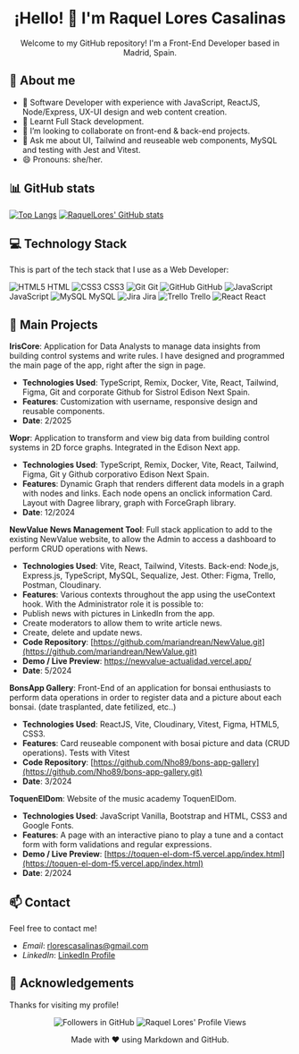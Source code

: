 <!-- Title -->
<h1 align="center">¡Hello! 👋 I'm Raquel Lores Casalinas</h1>

<!-- Description -->
<p align="center"> Welcome to my GitHub repository! I'm a Front-End Developer based in Madrid, Spain.</p>

<!-- About me Section -->
## 📖 About me

- 🔭 Software Developer with experience with JavaScript, ReactJS, Node/Express, UX-UI design and web content creation.
- 🌱 Learnt Full Stack development.
- 👯 I’m looking to collaborate on front-end & back-end projects.
- 💬 Ask me about UI, Tailwind and reuseable web components, MySQL and testing with Jest and Vitest.
- 😄 Pronouns: she/her.
  
<!-- Stats Section -->
## 📊 GitHub stats

[![Top Langs](https://github-readme-stats.vercel.app/api/top-langs/?username=raquellores&layout=compact)](https://github.com/raquellores/github-readme-stats)
[![RaquelLores' GitHub stats](https://github-readme-stats.vercel.app/api?username=raquellores)](https://github.com/raquellores/github-readme-stats&include_all_commits=true)

<!-- Technology Stack Section -->
## 💻 Technology Stack

This is part of the tech stack that I use as a Web Developer:

![HTML5](https://img.icons8.com/color/48/000000/html-5.png) HTML
![CSS3](https://img.icons8.com/color/48/000000/css3.png) CSS3
![Git](https://img.icons8.com/color/48/000000/git.png) Git
![GitHub](https://img.icons8.com/material-rounded/48/000000/github.png) GitHub
![JavaScript](https://img.icons8.com/color/48/000000/javascript.png) JavaScript
![MySQL](https://img.icons8.com/color/48/000000/mysql.png) MySQL
![Jira](https://img.icons8.com/color/48/000000/jira.png) Jira
![Trello](https://img.icons8.com/color/48/000000/trello.png) Trello
![React](https://img.icons8.com/plasticine/48/000000/react.png) React


<!-- Main Projects Section -->
## 🚀 Main Projects

**IrisCore**: Application for Data Analysts to manage data insights from building control systems and write rules. I have designed and programmed the main page of the app, right after the sign in page.
- **Technologies Used**: TypeScript, Remix, Docker, Vite, React, Tailwind, Figma, Git and corporate Github for Sistrol Edison Next Spain.
- **Features**: Customization with username, responsive design and reusable components.
- **Date**: 2/2025
  
**Wopr**: Application to transform and view big data from building control systems in 2D force graphs. Integrated in the Edison Next app. 
- **Technologies Used**: TypeScript, Remix, Docker, Vite, React, Tailwind, Figma, Git y Github corporativo Edison Next Spain.
- **Features**: Dynamic Graph that renders different data models in a graph with nodes and links. Each node opens an onclick information Card. Layout with Dagree library, graph with ForceGraph library.
- **Date**: 12/2024
  
**NewValue News Management Tool**: Full stack application to add to the existing NewValue website, to allow the Admin to access a dashboard to perform CRUD operations with News.
- **Technologies Used**: Vite, React, Tailwind, Vitests. Back-end: Node,js, Express.js, TypeScript, MySQL, Sequalize, Jest. Other: Figma, Trello, Postman, Cloudinary.
- **Features**: Various contexts throughout the app using the useContext hook. With the Administrator role it is possible to: 
- Publish news with pictures in LinkedIn from the app.
- Create moderators to allow them to write article news.
- Create, delete and update news.
- **Code Repository**: [https://github.com/mariandrean/NewValue.git](https://github.com/mariandrean/NewValue.git)
- **Demo / Live Preview**: https://newvalue-actualidad.vercel.app/
- **Date**: 5/2024
   
**BonsApp Gallery**: Front-End of an application for bonsai enthusiasts to perform data operations in order to register data and a picture about each bonsai. (date trasplanted, date fetilized, etc..)
- **Technologies Used**: ReactJS, Vite, Cloudinary, Vitest, Figma, HTML5, CSS3. 
- **Features**: Card reuseable component with bosai picture and data (CRUD operations). Tests with Vitest
- **Code Repository**: [https://github.com/Nho89/bons-app-gallery](https://github.com/Nho89/bons-app-gallery.git)
- **Date**: 3/2024
  
**ToquenElDom**: Website of the music academy ToquenElDom.
- **Technologies Used**: JavaScript Vanilla, Bootstrap and HTML, CSS3 and Google Fonts.
- **Features**: A page with an interactive piano to play a tune and a contact form with form validations and regular expressions.
- **Demo / Live Preview**: [https://toquen-el-dom-f5.vercel.app/index.html](https://toquen-el-dom-f5.vercel.app/index.html)
- **Date**: 2/2024

<!-- Contact Section -->
## 📫 Contact

Feel free to contact me! 

- *Email*: [rlorescasalinas@gmail.com](mailto:rlorescasalinas@gmail.com)
- *LinkedIn*: [LinkedIn Profile](https://www.linkedin.com/in/raquelloreswebfullstackdev/)

<!-- Acknowledgements Section -->
## 🙏 Acknowledgements

Thanks for visiting my profile!
<!-- Badges -->
<p align="center">
  <!-- Followers Badge -->
  <img src="https://img.shields.io/github/followers/RaquelLores?label=Seguir&style=social" alt="Followers in GitHub">
  <!-- Profile Views Badge -->
  <img src="https://komarev.com/ghpvc/?username=RaquelLores&color=brightgreen" alt="Raquel Lores' Profile Views">
</p>
<!-- Footer -->
<footer align="center">
  Made with ❤ using Markdown and GitHub.
</footer>
